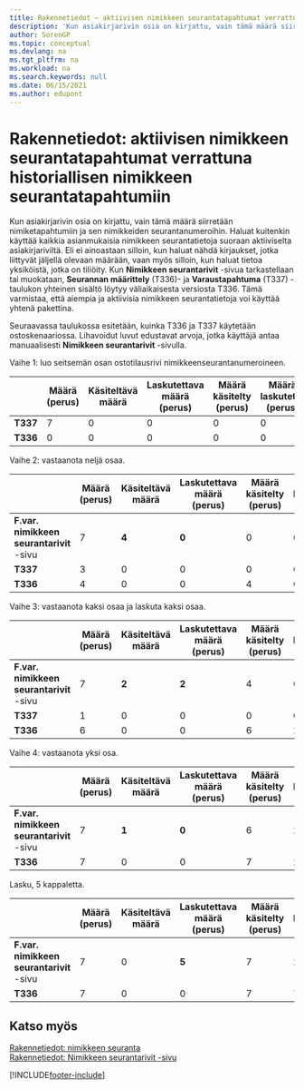 ```yaml
---
title: Rakennetiedot – aktiivisen nimikkeen seurantatapahtumat verrattuna historiallisen nimikkeen seurantatapahtumiin
description: 'Kun asiakirjarivin osia on kirjattu, vain tämä määrä siirretään nimiketapahtumiin ja sen nimikkeiden seurantanumeroihin.'
author: SorenGP
ms.topic: conceptual
ms.devlang: na
ms.tgt_pltfrm: na
ms.workload: na
ms.search.keywords: null
ms.date: 06/15/2021
ms.author: edupont
---
```

# <a name="design-details-active-versus-historic-item-tracking-entries"></a><a name="design-details-active-versus-historic-item-tracking-entries"></a>Rakennetiedot: aktiivisen nimikkeen seurantatapahtumat verrattuna historiallisen nimikkeen seurantatapahtumiin
Kun asiakirjarivin osia on kirjattu, vain tämä määrä siirretään nimiketapahtumiin ja sen nimikkeiden seurantanumeroihin. Haluat kuitenkin käyttää kaikkia asianmukaisia nimikkeen seurantatietoja suoraan aktiiviselta asiakirjariviltä. Eli ei ainoastaan silloin, kun haluat nähdä kirjaukset, jotka liittyvät jäljellä olevaan määrään, vaan myös silloin, kun haluat tietoa yksiköistä, jotka on tiliöity. Kun **Nimikkeen seurantarivit** -sivua tarkastellaan tai muokataan, **Seurannan määrittely** (T336)- ja **Varaustapahtuma** (T337) -taulukon yhteinen sisältö löytyy väliaikaisesta versiosta T336. Tämä varmistaa, että aiempia ja aktiivisia nimikkeen seurantatietoja voi käyttää yhtenä pakettina.  

 Seuraavassa taulukossa esitetään, kuinka T336 ja T337 käytetään ostoskenaariossa. Lihavoidut luvut edustavat arvoja, jotka käyttäjä antaa manuaalisesti **Nimikkeen seurantarivit** -sivulla.  

 Vaihe 1: luo seitsemän osan ostotilausrivi nimikkeenseurantanumeroineen.  

||**Määrä (perus)**|**Käsiteltävä määrä**|**Laskutettava määrä (perus)**|**Määrä käsitelty (perus)**|**Määrä laskutettu (perus)**|  
|-|----------------------------------------------|--------------------------------------------|------------------------------------------------------|-------------------------------------------------------|--------------------------------------------------------|  
|**T337**|7|0|0|0|0|  
|**T336**|0|0|0|0|0|  

 Vaihe 2: vastaanota neljä osaa.  

||**Määrä (perus)**|**Käsiteltävä määrä**|**Laskutettava määrä (perus)**|**Määrä käsitelty (perus)**|**Määrä laskutettu (perus)**|  
|-|----------------------------------------------|--------------------------------------------|------------------------------------------------------|-------------------------------------------------------|--------------------------------------------------------|  
|**F.var. nimikkeen seurantarivit** -sivu|7|**4**|**0**|0|0|  
|**T337**|3|0|0|0|0|  
|**T336**|4|0|0|4|0|  

 Vaihe 3: vastaanota kaksi osaa ja laskuta kaksi osaa.  

||**Määrä (perus)**|**Käsiteltävä määrä**|**Laskutettava määrä (perus)**|**Määrä käsitelty (perus)**|**Määrä laskutettu (perus)**|  
|-|----------------------------------------------|--------------------------------------------|------------------------------------------------------|-------------------------------------------------------|--------------------------------------------------------|  
|**F.var. nimikkeen seurantarivit** -sivu|7|**2**|**2**|4|0|  
|**T337**|1|0|0|0|0|  
|**T336**|6|0|0|6|2|  

 Vaihe 4: vastaanota yksi osa.  

||**Määrä (perus)**|**Käsiteltävä määrä**|**Laskutettava määrä (perus)**|**Määrä käsitelty (perus)**|**Määrä laskutettu (perus)**|  
|-|----------------------------------------------|--------------------------------------------|------------------------------------------------------|-------------------------------------------------------|--------------------------------------------------------|  
|**F.var. nimikkeen seurantarivit** -sivu|7|**1**|**0**|6|2|  
|**T336**|7|0|0|7|2|  

 Lasku, 5 kappaletta.  

||**Määrä (perus)**|**Käsiteltävä määrä**|**Laskutettava määrä (perus)**|**Määrä käsitelty (perus)**|**Määrä laskutettu (perus)**|  
|-|----------------------------------------------|--------------------------------------------|------------------------------------------------------|-------------------------------------------------------|--------------------------------------------------------|  
|**F.var. nimikkeen seurantarivit** -sivu|7|0|**5**|7|2|  
|**T336**|7|0|0|7|7|  

## <a name="see-also"></a><a name="see-also"></a>Katso myös
 [Rakennetiedot: nimikkeen seuranta](design-details-item-tracking.md)   
 [Rakennetiedot: Nimikkeen seurantarivit -sivu](design-details-item-tracking-lines-window.md)


[!INCLUDE[footer-include](includes/footer-banner.md)]
